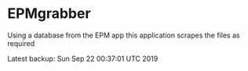 # EPMgrabber
Using a database from the EPM app this application scrapes the files as required


Latest backup: Sun Sep 22 00:37:01 UTC 2019
